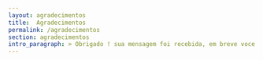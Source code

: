 ```yaml
---
layout: agradecimentos
title:  Agradecimentos
permalink: /agradecimentos
section: agradecimentos
intro_paragraph: > Obrigado ! sua mensagem foi recebida, em breve voce receberá uma resposta !
---
```


